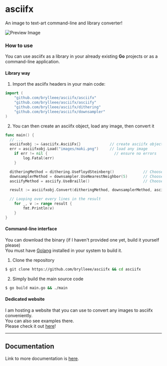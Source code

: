 # asciifx
An image to text-art command-line and library converter!

![Preview Image](https://github.com/brylleee/asciifx/blob/main/preview.png?raw=true)

### How to use
You can use asciifx as a library in your already existing **Go** projects or as a command-line application.

#### Library way
1. Import the asciifx headers in your main code:
```go
import (
	"github.com/brylleee/asciifx/asciifx"
	"github.com/brylleee/asciifx/asciify"
	"github.com/brylleee/asciifx/dithering"
	"github.com/brylleee/asciifx/downsampler"
)
```
2. You can then create an asciifx object, load any image, then convert it
```go
func main() {
  // ...
  asciifxobj := &asciifx.AsciiFx{}             // create asciifx object
  err = asciifxobj.Load("images/maki.png")     // load any image
	if err != nil {                              // ensure no errors
		log.Fatal(err)
	}

  ditheringMethod = dithering.UseFloydSteinberg()             // Choose dithering algorithm
  downsamplerMethod = downsampler.UseNearestNeighbor(5)       // Choose downsampling algorithm
  asciifyMethod = asciify.UseBraille()                        // Choose output style

  result := asciifxobj.Convert(ditheringMethod, downsamplerMethod, asciifyMethod)      // Convert and store result

  // Looping over every lines in the result
	for _, v := range result {
		fmt.Println(v)
	}
}
```

#### Command-line interface
You can download the binary (if I haven't provided one yet, build it yourself please)\
You must have [Golang](https://go.dev/) installed in your system to build it.
1. Clone the repository
```sh
$ git clone https://github.com/brylleee/asciifx && cd asciifx
```
2. Simply build the main source code
```sh
$ go build main.go && ./main
```

#### Dedicated website
I am hosting a website that you can use to convert any images to asciifx conveniently.\
You can also see examples there.\
Please check it out [here](https://kairooo.online/asciifx)!

---

## Documentation
Link to more documentation is [here](https://pkg.go.dev/github.com/brylleee/asciifx@v0.0.0-20241117152057-392af225bc4b).
